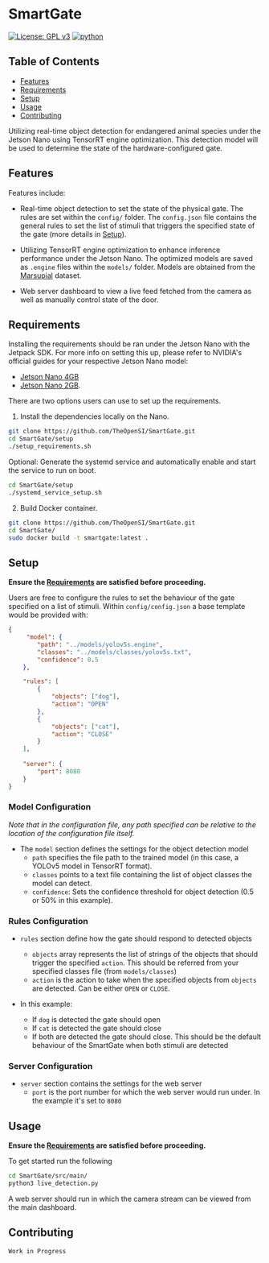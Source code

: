 # SmartGate

[![License: GPL v3](https://img.shields.io/badge/License-GPLv3-blue.svg)](https://www.gnu.org/licenses/gpl-3.0)
[![python](https://img.shields.io/badge/Python-3.6-3776AB.svg?style=flat&logo=python&logoColor=white)](https://www.python.org)

## Table of Contents

- [Features](#features) 
- [Requirements](#requirements) 
- [Setup](#setup) 
- [Usage](#usage)
- [Contributing](#contributing)

Utilizing real-time object detection for endangered animal species under the Jetson Nano using TensorRT engine optimization. This detection model will be used to determine the state of the hardware-configured gate.

## Features

Features include:

- Real-time object detection to set the state of the physical gate. The rules are set within the `config/` folder. The `config.json` file contains the general rules to set the list of stimuli that triggers the specified state of the gate (more details in [Setup](#setup)).

- Utilizing TensorRT engine optimization to enhance inference performance under the Jetson Nano. The optimized models are saved as `.engine` files within the `models/` folder. Models are obtained from the [Marsupial](https://github.com/carlosclaiton/marsupial) dataset.

- Web server dashboard to view a live feed fetched from the camera as well as manually control state of the door.

## Requirements

Installing the requirements should be ran under the Jetson Nano with the Jetpack SDK. For more info on setting this up, please refer to NVIDIA's official guides for your respective Jetson Nano model: 

- [Jetson Nano 4GB](https://developer.nvidia.com/embedded/learn/get-started-jetson-nano-devkit) 
- [Jetson Nano 2GB](https://developer.nvidia.com/embedded/learn/get-started-jetson-nano-2gb-devkit).

There are two options users can use to set up the requirements.

1. Install the dependencies locally on the Nano.

```sh
git clone https://github.com/TheOpenSI/SmartGate.git
cd SmartGate/setup
./setup_requirements.sh
```

Optional: Generate the systemd service and automatically enable and start the service to run on boot. 
```sh
cd SmartGate/setup
./systemd_service_setup.sh
```

2. Build Docker container.

```sh
git clone https://github.com/TheOpenSI/SmartGate.git
cd SmartGate/
sudo docker build -t smartgate:latest .
```

## Setup

**Ensure the [Requirements](#requirements) are satisfied before proceeding.**

Users are free to configure the rules to set the behaviour of the gate specified on a list of stimuli. Within `config/config.json` a base template would be provided with:

```json
{
     "model": {
        "path": "../models/yolov5s.engine",
        "classes": "../models/classes/yolov5s.txt",
        "confidence": 0.5
    },

    "rules": [
        {
            "objects": ["dog"],
            "action": "OPEN"
        },
        {
            "objects": ["cat"],
            "action": "CLOSE"
        }
    ],
    
    "server": {
        "port": 8080
    }
}
```

### Model Configuration

*Note that in the configuration file, any path specified can be relative to the location of the configuration file itself.*

- The `model` section defines the settings for the object detection model
    - `path` specifies the file path to the trained model (in this case, a YOLOv5 model in TensorRT format).
    - `classes` points to a text file containing the list of object classes the model can detect.
    - `confidence`: Sets the confidence threshold for object detection (0.5 or 50% in this example).

### Rules Configuration

- `rules` section define how the gate should respond to detected objects
    - `objects` array represents the list of strings of the objects that should trigger the specified `action`. This should be referred from your specified classes file (from `models/classes`)
    - `action` is the action to take when the specified objects from `objects` are detected. Can be either `OPEN` or `CLOSE`.

- In this example:

    - If `dog` is detected the gate should open
    - If `cat` is detected the gate should close
    - If both are detected the gate should close. This should be the default behaviour of the SmartGate when both stimuli are detected

### Server Configuration

- `server` section contains the settings for the web server
    - `port` is the port number for which the web server would run under. In the example it's set to `8080` 

## Usage

**Ensure the [Requirements](#requirements) are satisfied before proceeding.**

To get started run the following 

```sh
cd SmartGate/src/main/
python3 live_detection.py
```

A web server should run in which the camera stream can be viewed from the main dashboard.

## Contributing

`Work in Progress`
